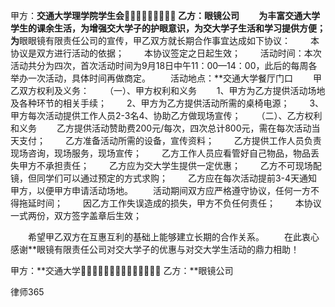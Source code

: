 
 


甲方：**交通大学理学院学生会 乙方：**眼镜公司
　　为丰富**交通大学学生的课余生活，为增强交大学子的护眼意识，为交大学子生活和学习提供方便；为**眼眼镜有限责任公司的宣传，甲乙双方就长期合作事宜达成如下协议：
　　本协议是双方进行活动的依据；
　　本协议签定之日起生效；
　　活动时间：本次活动共分为四次，首次活动时间为9月18日中午11：00—14：00，此后的每周各举办一次活动，具体时间再做商定。
　　活动地点：**交通大学餐厅门口
　　甲乙双方权利及义务：
　　（一）、甲方权利和义务
　　1、甲方为乙方提供活动场地及各种环节的相关手续；
　　2、甲方为乙方提供活动所需的桌椅电源；
　　3、甲方每次活动提供工作人员2-3名4、协助乙方做现场宣传；
　　（二）、乙方权利和义务
　　乙方提供活动赞助费200元/每次，四次总计800元，需在每次活动当天支付；
　　乙方准备活动所需的设备，宣传资料；
　　乙方提供工作人员负责现场咨询，现场服务，现场宣传；
　　乙方工作人员应看管好自己物品，物品丢失甲方不承担责任；
　　乙方应为交大学生提供一定优惠；
　　乙方不可现场配镜，但同学们可以通过预定的方式求购；
　　乙方应在每次活动提前3-4天通知甲方，以便甲方申请活动场地。
　　活动期间双方应严格遵守协议，任何一方不得拖延时间；
　　因乙方工作失误造成的损失，甲方不负任何责任；
　　本协议一式两份，双方签字盖章后生效；


　　希望甲乙双方在互惠互利的基础上能够建立长期的合作关系。
　　在此衷心感谢**眼镜有限责任公司对交大学子的优惠与对交大学生活动的鼎力相助！


甲方：**交通大学 乙方：**眼镜公司




 
律师365









 


 

 
 
 
 
 
  


  
 

  


  


  
 
 
 
 

